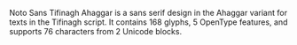 Noto Sans Tifinagh Ahaggar is a sans serif design in the Ahaggar variant for texts in the Tifinagh script. It contains 168 glyphs, 5 OpenType features, and supports 76 characters from 2 Unicode blocks.